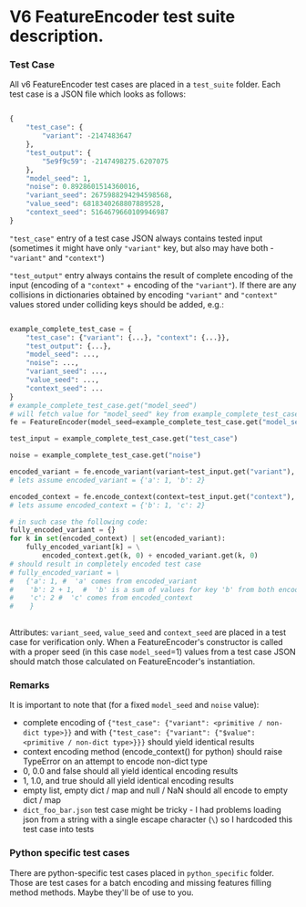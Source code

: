 # V6 FeatureEncoder test suite description.

### Test Case

All v6 FeatureEncoder test cases are placed in a `test_suite` folder.
Each test case is a JSON file which looks as follows:

```python

{
    "test_case": {
        "variant": -2147483647
    },
    "test_output": {
        "5e9f9c59": -2147498275.6207075
    },
    "model_seed": 1,
    "noise": 0.8928601514360016,
    "variant_seed": 2675988294294598568,
    "value_seed": 6818340268807889528,
    "context_seed": 5164679660109946987
}

```

`"test_case"` entry of a test case JSON always contains tested input (sometimes it might have only
`"variant"` key, but also may have both - `"variant"` and `"context"`)


`"test_output"` entry always contains the result of complete encoding of the input (encoding of a 
`"context"` + encoding of the `"variant"`). If there are any collisions in dictionaries obtained by 
encoding `"variant"` and `"context"` values stored under colliding keys should be added, e.g.:

```python

example_complete_test_case = {
    "test_case": {"variant": {...}, "context": {...}},
    "test_output": {...},
    "model_seed": ...,
    "noise": ...,
    "variant_seed": ...,
    "value_seed": ...,
    "context_seed": ...
}
# example_complete_test_case.get("model_seed") 
# will fetch value for "model_seed" key from example_complete_test_case 
fe = FeatureEncoder(model_seed=example_complete_test_case.get("model_seed"))

test_input = example_complete_test_case.get("test_case")

noise = example_complete_test_case.get("noise")

encoded_variant = fe.encode_variant(variant=test_input.get("variant"), noise=noise)
# lets assume encoded_variant = {'a': 1, 'b': 2}

encoded_context = fe.encode_context(context=test_input.get("context"), noise=noise)
# lets assume encoded_context = {'b': 1, 'c': 2}

# in such case the following code:
fully_encoded_variant = {}
for k in set(encoded_context) | set(encoded_variant):
    fully_encoded_variant[k] = \
        encoded_context.get(k, 0) + encoded_variant.get(k, 0)
# should result in completely encoded test case
# fully_encoded_variant = \ 
#   {'a': 1, #  'a' comes from encoded_variant
#    'b': 2 + 1,  #  'b' is a sum of values for key 'b' from both encoded_variant and encoded_context
#    'c': 2 #  'c' comes from encoded_context
#    }
 

```

Attributes: `variant_seed`, `value_seed` and `context_seed` are placed in a test case for verification only.
When a FeatureEncoder's constructor is called with a proper seed (in this case `model_seed`=1) values from
a test case JSON should match those calculated on FeatureEncoder's instantiation.

### Remarks

It is important to note that (for a fixed `model_seed` and `noise` value):
  - complete encoding of ```{"test_case": {"variant": <primitive / non-dict type>}}``` and 
   with  ```{"test_case": {"variant": {"$value": <primitive / non-dict type>}}}``` should yield
   identical results
 - context encoding method (encode_context() for python) should raise TypeError on an attempt to 
   encode non-dict type
 - 0, 0.0 and false should all yield identical encoding results
 - 1, 1.0, and true should all yield identical encoding results
 - empty list, empty dict / map and null / NaN should all encode to empty dict / map
 - `dict_foo_bar.json` test case might be tricky - I had problems loading json from a 
   string with a single escape character (`\`) so I hardcoded this test case into tests 

### Python specific test cases

There are python-specific test cases placed in `python_specific` folder. Those are test cases
for a batch encoding and missing features filling method methods. Maybe they'll be of use to you. 
